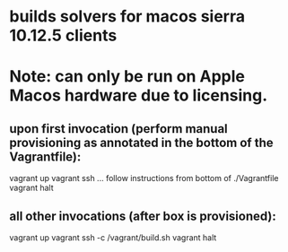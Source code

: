 # builds solvers for macos sierra 10.12.5 clients

# Note: can only be run on Apple Macos hardware due to licensing.

## upon first invocation (perform manual provisioning as annotated in the bottom of the Vagrantfile):
vagrant up
vagrant ssh
... follow instructions from bottom of ./Vagrantfile
vagrant halt


## all other invocations (after box is provisioned):
vagrant up
vagrant ssh -c /vagrant/build.sh
vagrant halt
